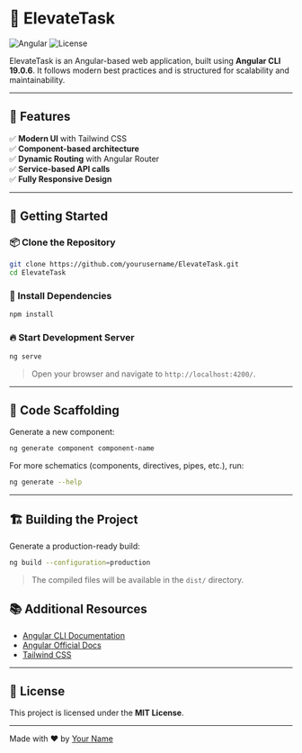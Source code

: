 # 🚀 ElevateTask

![Angular](https://img.shields.io/badge/Angular-19.0.6-red?style=flat-square&logo=angular)
![License](https://img.shields.io/badge/License-MIT-blue.svg)

ElevateTask is an Angular-based web application, built using **Angular CLI 19.0.6**. It follows modern best practices and is structured for scalability and maintainability.

---

## 📌 Features
✅ **Modern UI** with Tailwind CSS  
✅ **Component-based architecture**  
✅ **Dynamic Routing** with Angular Router  
✅ **Service-based API calls**  
✅ **Fully Responsive Design**  

---

## 🚀 Getting Started
### 📦 Clone the Repository
```bash
git clone https://github.com/yourusername/ElevateTask.git
cd ElevateTask
```

### 📌 Install Dependencies
```bash
npm install
```

### 🔥 Start Development Server
```bash
ng serve
```
> Open your browser and navigate to `http://localhost:4200/`.

---

## 📌 Code Scaffolding
Generate a new component:
```bash
ng generate component component-name
```
For more schematics (components, directives, pipes, etc.), run:
```bash
ng generate --help
```

---

## 🏗 Building the Project
Generate a production-ready build:
```bash
ng build --configuration=production
```
> The compiled files will be available in the `dist/` directory.


## 📚 Additional Resources
- [Angular CLI Documentation](https://angular.dev/tools/cli)
- [Angular Official Docs](https://angular.dev/)
- [Tailwind CSS](https://tailwindcss.com/)

---

## 📝 License
This project is licensed under the **MIT License**.

---

Made with ❤️ by [Your Name](https://github.com/yourusername)

